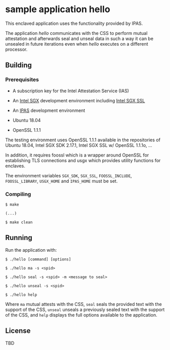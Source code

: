 # sample application hello

This enclaved application uses the functionality provided by IPAS.

The application *hello* communicates with the CSS to perform mutual attestation and afterwards seal and unseal data in such a way it can be unsealed in future iterations even when *hello* executes on a different processor.

## Building

### Prerequisites

- A subscription key for the Intel Attestation Service (IAS)

- An [Intel SGX](https://github.com/intel/linux-sgx) development environment including [Intel SGX SSL](https://github.com/intel/intel-sgx-ssl)

- An [IPAS](https://github.com/andrade/ipas) development environment

- Ubuntu 18.04

- OpenSSL 1.1.1

The testing environment uses OpenSSL 1.1.1 available in the repositories of Ubuntu 18.04, Intel SGX SDK 2.17.1, Intel SGX SSL w/ OpenSSL 1.1.1o, ...

In addition, it requires foossl which is a wrapper around OpenSSL for establishing TLS connections and usgx which provides utility functions for enclaves.

The environment variables `SGX_SDK`, `SGX_SSL`, `FOOSSL_INCLUDE`, `FOOSSL_LIBRARY`, `USGX_HOME` and `IPAS_HOME` must be set.

### Compiling

```
$ make

(...)

$ make clean
```

## Running

Run the application with:

```
$ ./hello [command] [options]

$ ./hello ma -s <spid>

$ ./hello seal -s <spid> -m <message to seal>

$ ./hello unseal -s <spid>

$ ./hello help
```

Where `ma` mutual attests with the CSS, `seal` seals the provided text with the support of the CSS, `unseal` unseals a previously sealed text with the support of the CSS, and `help` displays the full options available to the application.

## License

TBD
